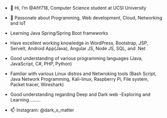 - 👋 Hi, I’m @Afif718, Computer Science student at UCSI University 
- 👀 Passonate about Programming, Web development, Cloud, Networking and IoT
- Learning Java Spring/Spring Boot frameworks
- Have excellent working knowledge in WordPress, Bootstrap, JSP, Servelt, Android App(Java), Angular JS, Node JS, SQL, and .Net
- Good understanding of various programming languages (Java, JavaScript, C#, PHP, Python)
- Familiar with various Linux distros and Netwroking tools (Bash Script, Java Network Programming, Kali-linux, Raspberry Pi, File system, Packet tracer, Wireshark)
- Good understanding regarding Deep and Dark web
-Exploring and Learning.........

- 📫 Instagram: @dark_x_matter



